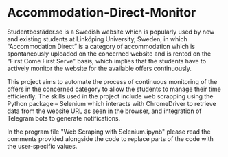 # Accommodation-Direct-Monitor
Studentbostäder.se is a Swedish website which is popularly used by new and existing students at Linköping University, Sweden, in which “Accommodation Direct” is a category of accommodation which is spontaneously uploaded on the concerned website and is rented on the “First Come First Serve” basis, which implies that the students have to actively monitor the website for the available offers continuously.

This project aims to automate the process of continuous monitoring of the offers in the concerned category to allow the students to manage their time efficiently. The skills used in the project include web scrapping using the Python package – Selenium which interacts with ChromeDriver to retrieve data from the website URL as seen in the browser, and integration of Telegram bots to generate notifications.

In the program file "Web Scraping with Selenium.ipynb" please read the comments provided alongside the code to replace parts of the code with the user-specific values.
